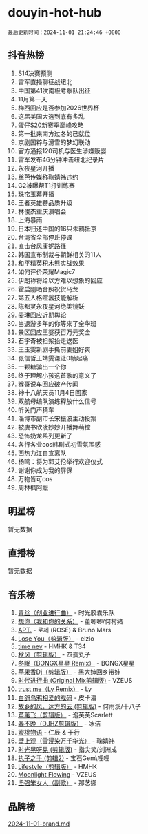 # douyin-hot-hub

`最后更新时间：2024-11-01 21:24:46 +0800`

## 抖音热榜

1. S14决赛预测
1. 雷军直播聊征战纽北
1. 中国第41次南极考察队出征
1. 11月第一天
1. 梅西回应是否参加2026世界杯
1. 这届美国大选到底有多乱
1. 蛋仔S20新赛季巅峰攻略
1. 第一批来南方过冬的已就位
1. 京剧国粹与滑雪的梦幻联动
1. 官方通报120司机与医生涉嫌贩婴
1. 雷军发布46分钟冲击纽北纪录片
1. 永夜星河开播
1. 丝芭传媒称鞠婧祎违约
1. G2被曝帮T1打训练赛
1. 珠帘玉幕开播
1. 王者英雄苍品质升级
1. 林俊杰重庆演唱会
1. 上海暴雨
1. 日本归还中国的16只朱鹮抵京
1. 台湾省全部停班停课
1. 直击台风康妮路径
1. 韩国宣布制裁与朝鲜相关的11人
1. 和平精英积木熊实战效果
1. 如何评价荣耀Magic7
1. 伊朗称将给以方难以想象的回应
1. 霍启刚晒合照祝贺马龙
1. 第五人格喧嚣技能解析
1. 陈都灵永夜星河绝美镜妖
1. 麦琳回应近期舆论
1. 当退游多年的你等来了全华班
1. 景区回应王婆获百万元奖金
1. 石宇奇被担架抬走送医
1. 王玉雯新剧手撕前妻姐好爽
1. 张信哲王靖雯谦让0帧起痛
1. 一颗糖骗出一个你
1. 终于理解小孩这首歌的意义了
1. 猴哥说车回应破产传闻
1. 神十八航天员11月4日回家
1. 双航母编队演练释放什么信号
1. 听关门声猜车
1. 淄博市副市长宋振波主动投案
1. 被虞书欣凌妙妙开播舞萌控
1. 恐怖奶龙系列更新了
1. 各行各业cos韩剧式初雪氛围感
1. 西热力江自宣离队
1. 杨鸣：将为郭艾伦举行欢迎仪式
1. 谢谢你成为我的屏保
1. 万物皆可cos
1. 周林枫阿嬷

## 明星榜

暂无数据

## 直播榜

暂无数据

## 音乐榜

1. [青丝（创业进行曲）](https://sf5-hl-cdn-tos.douyinstatic.com/obj/tos-cn-ve-2774/ooYARJB5iBRNhCOkDsS3BAKW91CIMoQfwzwKLi) - 时光胶囊乐队
1. [想你（我和你的关系）](https://sf3-cdn-tos.douyinstatic.com/obj/tos-cn-ve-2774/o8QxhcOBDYYX0zqKCjFVQXZ3RBffnRBQEogitG) - 董唧唧/何村猪
1. [APT.](https://sf5-hl-cdn-tos.douyinstatic.com/obj/tos-cn-ve-2774/oU1DFC5wMasCh4f0Qdr7EfIagzNAOYF8fDYzAy) - 로제 (ROSÉ) & Bruno Mars
1. [Lose You（剪辑版）](https://sf3-cdn-tos.douyinstatic.com/obj/tos-cn-ve-2774/og9yxQxAWI86iBNr9ojBFMoWTIvDZZb8HwiGY) - elzio
1. [time nev](https://sf5-hl-cdn-tos.douyinstatic.com/obj/tos-cn-ve-2774/oc6aICzpzBCWrhCvDVi2AZmQLt0gIBxfMEfd6i) - HMHK & T34
1. [秋风（剪辑版）](https://sf5-hl-cdn-tos.douyinstatic.com/obj/tos-cn-ve-2774/ocGaU84LfAfzMd2wbXdQFpCGhBiXg82JNMRRie) - 四熹丸子
1. [冬眠（BONGX星星 Remix）](https://sf5-hl-cdn-tos.douyinstatic.com/obj/tos-cn-ve-2774/oMCfFFoE3LwQ7agAgOIG4ieExqkeAsxNBEkLdz) - BONGX星星
1. [苹果香Dj（剪辑版）](https://sf5-hl-cdn-tos.douyinstatic.com/obj/tos-cn-ve-2774/oEeIEQbYGAOspCTRAIeYF4Ok8LgZ8NBaRe4ztR) - 黑大婶回乡带娃
1. [时代进行曲 (Original Mix剪辑版)](https://sf5-hl-cdn-tos.douyinstatic.com/obj/tos-cn-ve-2774/oYrssziLdrtiW6cKABM8n5Vfc2xwXiIBInoAkn) - VZEUS
1. [trust me（Ly Remix）](https://sf3-cdn-tos.douyinstatic.com/obj/tos-cn-ve-2774/oUo1M8fz5AfmMSExABQQKFE0eCMWgsiccfqrMA) - Ly
1. [白鸽乌鸦相爱的戏码](https://sf3-cdn-tos.douyinstatic.com/obj/tos-cn-ve-2774/oMVVEf6eDAOmFtNtCsEqKpIorBDM8Nkg6TZRqC) - 皮卡潘
1. [故乡的风，远方的云 (剪辑版)](https://sf5-hl-cdn-tos.douyinstatic.com/obj/tos-cn-ve-2774/ooPEdiZMrAAWisczq1WXoZYGU6GxII2UUBvYI) - 何雨溪/十八子
1. [芦苇飞（剪辑版）](https://sf6-cdn-tos.douyinstatic.com/obj/tos-cn-ve-2774/ok3IaChjEFFoK3FAMzXDEgfpeE6Al3Nv2BnfCW) - 泡芙芙Scarlett
1. [春不晚（DJHZ剪辑版）](https://sf5-hl-cdn-tos.douyinstatic.com/obj/tos-cn-ve-2774/osEZa7YZ6wNo9QDABgfGFaCQKRQTNafsBJDnKt) - 冰洁
1. [蜜桃物语](https://sf5-hl-cdn-tos.douyinstatic.com/obj/tos-cn-ve-2774/oIhOSCZtIACtYU4XQkngiW9kCBfVD1Fz9IYeqL) - 仁辰 & 于行
1. [壁上观（雪浸染万千华光）](https://sf5-hl-cdn-tos.douyinstatic.com/obj/tos-cn-ve-2774/ocIizBMxWi8vA8UdAMIYdYCjgBB5Z3WZWxrvY) - 鞠婧祎
1. [时光晃呀晃 (剪辑版)](https://sf5-hl-cdn-tos.douyinstatic.com/obj/tos-cn-ve-2774/o8ACeQem3gwI1x3GIYGAfKG0LJebKFRJDwRwyW) - 指尖笑/刘洲成
1. [执子之手 (剪辑2)](https://sf3-cdn-tos.douyinstatic.com/obj/tos-cn-ve-2774/oUoZLQjCc31XzqsBnBQUNgeKtYPBcgbFDwtfcu) - 宝石Gem\哩哩
1. [Lifestyle（剪辑版）](https://sf5-hl-cdn-tos.douyinstatic.com/obj/tos-cn-ve-2774/owfqGgjwG3V5lCLaAIezFMeg3LtuKNBaZKgzPV) - HMHK
1. [Moonlight Flowing](https://sf3-cdn-tos.douyinstatic.com/obj/tos-cn-ve-2774/oopZsCtRnQgOhEYmv9FfBBgwmeaQmWQQZED9tN) - VZEUS
1. [坚强笨女人（副歌）](https://sf6-cdn-tos.douyinstatic.com/obj/tos-cn-ve-2774/ospNInQiZvGWyBVg5zkNsAMct5uJIg1CrZiPL) - 那艺娜

## 品牌榜

[2024-11-01-brand.md](2024-11-01-brand.md)
